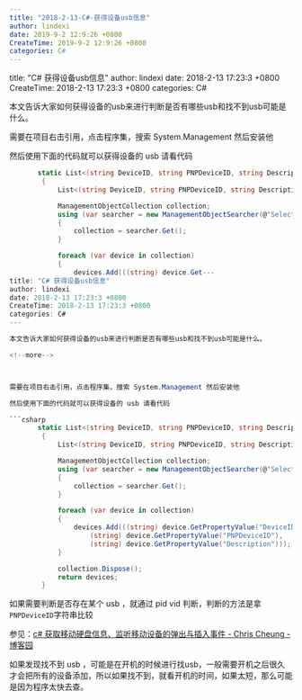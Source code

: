```yaml
---
title: "2018-2-13-C#-获得设备usb信息"
author: lindexi
date: 2019-9-2 12:9:26 +0800
CreateTime: 2019-9-2 12:9:26 +0800
categories: C#
---
```


title: "C# 获得设备usb信息"
author: lindexi
date: 2018-2-13 17:23:3 +0800
CreateTime: 2018-2-13 17:23:3 +0800
categories: C#

<!--more-->



本文告诉大家如何获得设备的usb来进行判断是否有哪些usb和找不到usb可能是什么。

<!--more-->



需要在项目右击引用，点击程序集，搜索 System.Management 然后安装他

然后使用下面的代码就可以获得设备的 usb 请看代码

```csharp
       static List<(string DeviceID, string PNPDeviceID, string Description)> GetUSBDevices()
        {
            List<(string DeviceID, string PNPDeviceID, string Description)> devices = new List<(string, string, string)>();

            ManagementObjectCollection collection;
            using (var searcher = new ManagementObjectSearcher(@"Select * From Win32_USBHub"))
            {
                collection = searcher.Get();
            }

            foreach (var device in collection)
            {
                devices.Add(((string) device.Get---
title: "C# 获得设备usb信息"
author: lindexi
date: 2018-2-13 17:23:3 +0800
CreateTime: 2018-2-13 17:23:3 +0800
categories: C#
---

本文告诉大家如何获得设备的usb来进行判断是否有哪些usb和找不到usb可能是什么。

<!--more-->



需要在项目右击引用，点击程序集，搜索 System.Management 然后安装他

然后使用下面的代码就可以获得设备的 usb 请看代码

```csharp
       static List<(string DeviceID, string PNPDeviceID, string Description)> GetUSBDevices()
        {
            List<(string DeviceID, string PNPDeviceID, string Description)> devices = new List<(string, string, string)>();

            ManagementObjectCollection collection;
            using (var searcher = new ManagementObjectSearcher(@"Select * From Win32_USBHub"))
            {
                collection = searcher.Get();
            }

            foreach (var device in collection)
            {
                devices.Add(((string) device.GetPropertyValue("DeviceID"),
                    (string) device.GetPropertyValue("PNPDeviceID"),
                    (string) device.GetPropertyValue("Description")));
            }

            collection.Dispose();
            return devices;
        }
```

如果需要判断是否存在某个 usb ，就通过 pid vid 判断，判断的方法是拿`PNPDeviceID`字符串比较

参见：[c# 获取移动硬盘信息、监听移动设备的弹出与插入事件 - Chris Cheung - 博客园](http://www.cnblogs.com/coolkiss/p/3328825.html )

如果发现找不到 usb ，可能是在开机的时候进行找usb，一般需要开机之后很久才会把所有的设备添加，所以如果找不到，就看开机的时间，如果太短，那么可能是因为程序太快去查。

